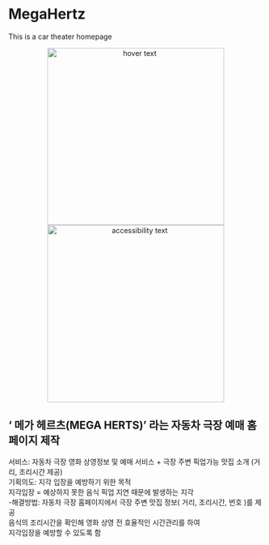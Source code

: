 # MegaHertz
This is a car theater homepage

<p align="center">
  <img src="your_relative_path_here" width="350" title="hover text">
  <img src="your_relative_path_here_number_2_large_name" width="350" alt="accessibility text">
</p>


## ‘ 메가 헤르츠(MEGA HERTS)’ 라는 자동차 극장 예매 홈페이지 제작
서비스: 자동차 극장 영화 상영정보 및 예매 서비스 + 극장 주변 픽업가능 맛집 소개 (거리, 조리시간 제공)<br>
기획의도: 지각 입장을 예방하기 위한 목적<br>
                 지각입장 = 예상하지 못한 음식 픽업 지연 때문에 발생하는 지각 <br>
-해결방법: 자동차 극장 홈페이지에서 극장 주변 맛집 정보( 거리, 조리시간, 번호 )를 제공<br>
                                   음식의 조리시간을 확인해 영화 상영 전 효율적인 시간관리를 하여 <br>
                                   지각입장을 예방할 수 있도록 함

